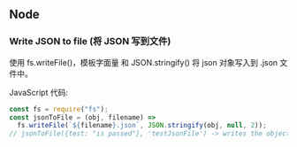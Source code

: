 ## Node

### Write JSON to file (将 JSON 写到文件)

使用 fs.writeFile()，模板字面量 和 JSON.stringify() 将 json 对象写入到 .json 文件中。

JavaScript 代码:

```jsx
const fs = require("fs");
const jsonToFile = (obj, filename) =>
  fs.writeFile(`${filename}.json`, JSON.stringify(obj, null, 2));
// jsonToFile({test: "is passed"}, 'testJsonFile') -> writes the object to 'testJsonFile.json'
```
